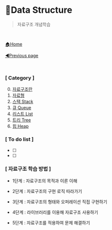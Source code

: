 # 💾Data Structure

> 자료구조 개념학습

<br>

[🏠Home](https://github.com/batboy118/Study_Note)

[◀Previous page ](../)

<br>

### [ Category ]

0. [자료구조란](00.자료구조란.md)
1. [자료형](00.자료형.md)
2. [스택 Stack](02.스택_Stack.md)
3. [큐 Queue](03.큐_Queue.md)
4. [리스트 List](04.리스트_List.md)
5. [트리 Tree](05.트리_Tree.md)
6. [힙 Heap](06.힙_Heap.md)



### [ To do list ]

- [ ] 
- [ ] 



### [ 자료구조 학습 방법 ]

- 1단계 : 자료구조의 목적과 이론 이해

- 2단계 : 자료구조의 구현 로직 따라가기

- 3단계 : 자료구조의 형태와 오퍼레이션 직접 구현하기

- 4단계 : 라이브러리를 이용해 자료구조 사용하기
- 5단계 : 자료구조를 적용하여 문제 해결하기